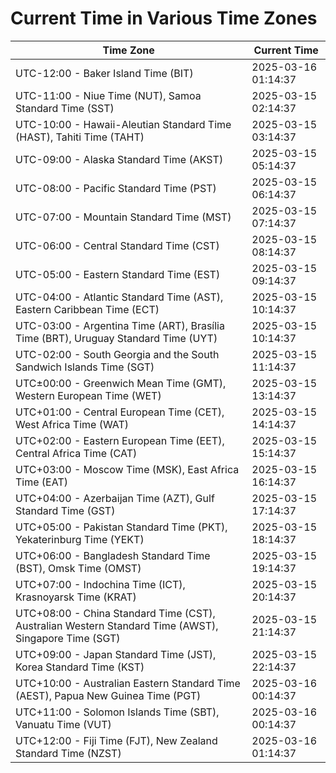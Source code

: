 # Current Time in Various Time Zones

| Time Zone | Current Time |
|-----------|--------------|
| UTC-12:00 - Baker Island Time (BIT) | 2025-03-16 01:14:37 |
| UTC-11:00 - Niue Time (NUT), Samoa Standard Time (SST) | 2025-03-15 02:14:37 |
| UTC-10:00 - Hawaii-Aleutian Standard Time (HAST), Tahiti Time (TAHT) | 2025-03-15 03:14:37 |
| UTC-09:00 - Alaska Standard Time (AKST) | 2025-03-15 05:14:37 |
| UTC-08:00 - Pacific Standard Time (PST) | 2025-03-15 06:14:37 |
| UTC-07:00 - Mountain Standard Time (MST) | 2025-03-15 07:14:37 |
| UTC-06:00 - Central Standard Time (CST) | 2025-03-15 08:14:37 |
| UTC-05:00 - Eastern Standard Time (EST) | 2025-03-15 09:14:37 |
| UTC-04:00 - Atlantic Standard Time (AST), Eastern Caribbean Time (ECT) | 2025-03-15 10:14:37 |
| UTC-03:00 - Argentina Time (ART), Brasília Time (BRT), Uruguay Standard Time (UYT) | 2025-03-15 10:14:37 |
| UTC-02:00 - South Georgia and the South Sandwich Islands Time (SGT) | 2025-03-15 11:14:37 |
| UTC±00:00 - Greenwich Mean Time (GMT), Western European Time (WET) | 2025-03-15 13:14:37 |
| UTC+01:00 - Central European Time (CET), West Africa Time (WAT) | 2025-03-15 14:14:37 |
| UTC+02:00 - Eastern European Time (EET), Central Africa Time (CAT) | 2025-03-15 15:14:37 |
| UTC+03:00 - Moscow Time (MSK), East Africa Time (EAT) | 2025-03-15 16:14:37 |
| UTC+04:00 - Azerbaijan Time (AZT), Gulf Standard Time (GST) | 2025-03-15 17:14:37 |
| UTC+05:00 - Pakistan Standard Time (PKT), Yekaterinburg Time (YEKT) | 2025-03-15 18:14:37 |
| UTC+06:00 - Bangladesh Standard Time (BST), Omsk Time (OMST) | 2025-03-15 19:14:37 |
| UTC+07:00 - Indochina Time (ICT), Krasnoyarsk Time (KRAT) | 2025-03-15 20:14:37 |
| UTC+08:00 - China Standard Time (CST), Australian Western Standard Time (AWST), Singapore Time (SGT) | 2025-03-15 21:14:37 |
| UTC+09:00 - Japan Standard Time (JST), Korea Standard Time (KST) | 2025-03-15 22:14:37 |
| UTC+10:00 - Australian Eastern Standard Time (AEST), Papua New Guinea Time (PGT) | 2025-03-16 00:14:37 |
| UTC+11:00 - Solomon Islands Time (SBT), Vanuatu Time (VUT) | 2025-03-16 00:14:37 |
| UTC+12:00 - Fiji Time (FJT), New Zealand Standard Time (NZST) | 2025-03-16 01:14:37 |
